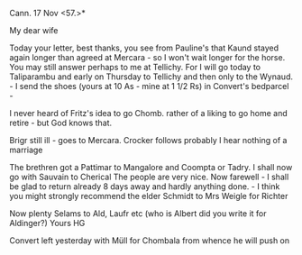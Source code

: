  Cann. 17 Nov <57.>*

My dear wife

Today your letter, best thanks, you see from Pauline's that Kaund stayed again longer than agreed at Mercara - so I won't wait longer for the horse. You may still answer perhaps to me at Tellichy. For I will go today to Taliparambu and early on Thursday to Tellichy and then only to the Wynaud. - I send the shoes (yours at 10 As - mine at 1 1/2 Rs) in Convert's bedparcel -

I never heard of Fritz's idea to go Chomb. rather of a liking to go home and retire - but God knows that.

Brigr still ill - goes to Mercara. Crocker follows probably I hear nothing of a marriage

The brethren got a Pattimar to Mangalore and Coompta or Tadry. I shall now go with Sauvain to Cherical The people are very nice. Now farewell - I shall be glad to return already 8 days away and hardly anything done. - I think you might strongly recommend the elder Schmidt to Mrs Weigle for Richter

Now plenty Selams to Ald, Laufr etc (who is Albert did you write it for Aldinger?)
 Yours HG

Convert left yesterday with Müll for Chombala from whence he will push on 
